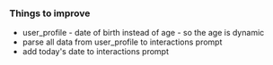 ### Things to improve
- user_profile - date of birth instead of age - so the age is dynamic
- parse all data from user_profile to interactions prompt
- add today's date to interactions prompt